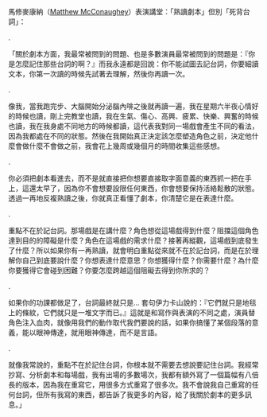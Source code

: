 馬修麥康納（[Matthew McConaughey](https://www.facebook.com/MatthewMcConaughey?__cft__[0]=AZX_PcQZeZhdvQlIvs8b8EkavbyXqGrFvlsn19Dm5RfWu92W16BlKJgAr4pf3sHtpxv3eu1qrcXy4Vo3cuFOm43KLYnesIIYg32yeecpNAlPWdGbHc-167gYUkgtmc5h_wViNobTA2bFNMP8PPNt-mkEa2fcfuJWVYCCLQ2RoH6NlqG6n2qpZR9OjrJts2SjyFbj3tbuT6JEZGCr8L48VF4G&__tn__=-]K-R)）表演講堂：「熟讀劇本」但別「死背台詞」：

.

「關於劇本方面，我最常被問到的問題、也是多數演員最常被問到的問題是：『你是怎麼記住那些台詞的啊？』而我永遠都是回說：你不能試圖去記台詞，你要細讀文本，你第一次讀的時候先試著去理解，然後你再讀一次。

.

像我，當我跑完步、大腦開始分泌腦內啡之後就再讀一遍，我在星期六半夜心情好的時候也讀，剛上完教堂也讀，我在生氣、傷心、高興、疲累、快樂、興奮的時候也讀，我在我身處不同地方的時候都讀，這代表我對同一場戲會產生不同的看法，因為我都處在不同的狀態。然後在我開始真正決定該怎麼塑造角色之前，決定他什麼會做什麼不會做之前，我會花上幾周或幾個月的時間收集這些感想。

.

你必須把劇本看進去，而不是就直接把你想要直接取字面意義的東西抓一把在手上，這還太早了，因為你不會想要設限任何東西，你會想要保持活絡鬆散的狀態。透過一再地反複熟讀之後，你就真正看懂了劇本，你清楚它是在表達什麼。

.

重點不在於記台詞。那場戲是在講什麼？角色想從這場戲得到什麼？阻擋這個角色達到目的的障礙是什麼？角色在這場戲的需求什麼？接著再縱觀，這場戲到底發生了什麼？所以如果你有一再熟讀，就會明白重點從來就不在於記台詞，而是在於理解你自己到底要說什麼？你想表達什麼意思？你想獲得什麼？你需要什麼？為什麼你要獲得它會碰到困難？你要怎麼跨越這個阻礙去得到你所求的？

.

如果你的功課都做足了，台詞最終就只是... 套句伊力卡山說的：『它們就只是地毯上的條紋，它們就只是一堆文字而已。』這就是和寫作與表演的不同之處，演員替角色注入血肉，就像用我們的動作取代我們要說的話，如果你搞懂了某個段落的意義，能以眼神傳達，就用眼神傳達，而不是言語。

.

就像我常說的，重點不在於記住台詞，你根本就不需要去想說要記住台詞。我經常抄寫、分析劇本和每場戲，我有出場的多數場次，我都有額外寫了一個篇幅有八倍長的版本，因為我在重寫它，用很多方式重寫了很多次。我不會說我自己重寫的任何台詞，但所有我寫的東西，都告訴了我更多的內容，給了我關於劇本的更多訊息。」